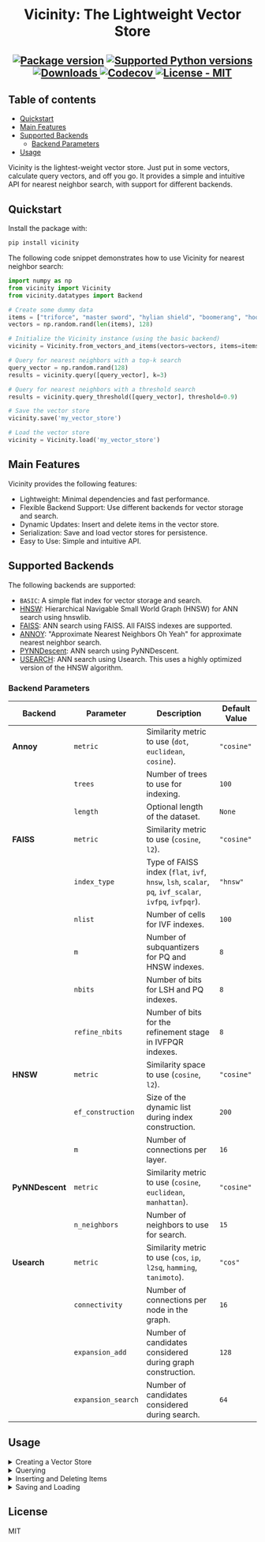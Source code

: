 <div align="center">

# Vicinity: The Lightweight Vector Store

</div>


<div align="center">
  <h2>
    <a href="https://pypi.org/project/vicinity/"><img src="https://img.shields.io/pypi/v/vicinity?color=%23007ec6&label=pypi%20package" alt="Package version"></a>
    <a href="https://pypi.org/project/vicinity/"><img src="https://img.shields.io/pypi/pyversions/vicinity" alt="Supported Python versions"></a>
    <a href="https://pepy.tech/project/vicinity">
    <img src="https://static.pepy.tech/badge/vicinity" alt="Downloads">
    </a>
    <a href="https://app.codecov.io/gh/MinishLab/vicinity">
    <img src="https://codecov.io/gh/MinishLab/vicinity/graph/badge.svg?token=0MQ2945OZL" alt="Codecov">
    </a>
    <a href="https://github.com/MinishLab/vicinity/blob/main/LICENSE"><img src="https://img.shields.io/badge/license-MIT-green" alt="License - MIT"></a>
  </h2>
</div>


## Table of contents

- [Quickstart](#quickstart)
- [Main Features](#main-features)
- [Supported Backends](#supported-backends)
  - [Backend Parameters](#backend-parameters)
- [Usage](#usage)

Vicinity is the lightest-weight vector store. Just put in some vectors, calculate query vectors, and off you go. It provides a simple and intuitive API for nearest neighbor search, with support for different backends.

## Quickstart

Install the package with:
```bash
pip install vicinity
```

The following code snippet demonstrates how to use Vicinity for nearest neighbor search:
```python
import numpy as np
from vicinity import Vicinity
from vicinity.datatypes import Backend

# Create some dummy data
items = ["triforce", "master sword", "hylian shield", "boomerang", "hookshot"]
vectors = np.random.rand(len(items), 128)

# Initialize the Vicinity instance (using the basic backend)
vicinity = Vicinity.from_vectors_and_items(vectors=vectors, items=items, backend_type=Backend.BASIC)

# Query for nearest neighbors with a top-k search
query_vector = np.random.rand(128)
results = vicinity.query([query_vector], k=3)

# Query for nearest neighbors with a threshold search
results = vicinity.query_threshold([query_vector], threshold=0.9)

# Save the vector store
vicinity.save('my_vector_store')

# Load the vector store
vicinity = Vicinity.load('my_vector_store')
```

## Main Features
Vicinity provides the following features:
- Lightweight: Minimal dependencies and fast performance.
- Flexible Backend Support: Use different backends for vector storage and search.
- Dynamic Updates: Insert and delete items in the vector store.
- Serialization: Save and load vector stores for persistence.
- Easy to Use: Simple and intuitive API.

## Supported Backends
The following backends are supported:
- `BASIC`: A simple flat index for vector storage and search.
- [HNSW](https://github.com/nmslib/hnswlib): Hierarchical Navigable Small World Graph (HNSW) for ANN search using hnswlib.
- [FAISS](https://github.com/facebookresearch/faiss): ANN search using FAISS. All FAISS indexes are supported.
- [ANNOY](https://github.com/spotify/annoy): "Approximate Nearest Neighbors Oh Yeah" for approximate nearest neighbor search.
- [PYNNDescent](https://github.com/lmcinnes/pynndescent): ANN search using PyNNDescent.
- [USEARCH](https://github.com/unum-cloud/usearch): ANN search using Usearch. This uses a highly optimized version of the HNSW algorithm.

### Backend Parameters


| Backend         | Parameter           | Description                                                                                   | Default Value       |
|-----------------|---------------------|-----------------------------------------------------------------------------------------------|---------------------|
| **Annoy**       | `metric`            | Similarity metric to use (`dot`, `euclidean`, `cosine`).                                      | `"cosine"`          |
|                 | `trees`             | Number of trees to use for indexing.                                                          | `100`               |
|                 | `length`            | Optional length of the dataset.                                                               | `None`              |
| **FAISS**       | `metric`            | Similarity metric to use (`cosine`, `l2`).                                                    | `"cosine"`          |
|                 | `index_type`        | Type of FAISS index (`flat`, `ivf`, `hnsw`, `lsh`, `scalar`, `pq`, `ivf_scalar`, `ivfpq`, `ivfpqr`). | `"hnsw"`           |
|                 | `nlist`             | Number of cells for IVF indexes.                                                              | `100`               |
|                 | `m`                 | Number of subquantizers for PQ and HNSW indexes.                                              | `8`                 |
|                 | `nbits`             | Number of bits for LSH and PQ indexes.                                                        | `8`                 |
|                 | `refine_nbits`      | Number of bits for the refinement stage in IVFPQR indexes.                                    | `8`                 |
| **HNSW**        | `metric`            | Similarity space to use (`cosine`, `l2`).                                                     | `"cosine"`          |
|                 | `ef_construction`   | Size of the dynamic list during index construction.                                           | `200`               |
|                 | `m`                 | Number of connections per layer.                                                              | `16`                |
| **PyNNDescent** | `metric`            | Similarity metric to use (`cosine`, `euclidean`, `manhattan`).                                | `"cosine"`          |
|                 | `n_neighbors`       | Number of neighbors to use for search.                                                        | `15`                |
| **Usearch**     | `metric`            | Similarity metric to use (`cos`, `ip`, `l2sq`, `hamming`, `tanimoto`).                        | `"cos"`             |
|                 | `connectivity`      | Number of connections per node in the graph.                                                  | `16`                |
|                 | `expansion_add`     | Number of candidates considered during graph construction.                                    | `128`               |
|                 | `expansion_search`  | Number of candidates considered during search.                                                | `64`                |



## Usage

<details>
<summary>  Creating a Vector Store
 </summary>
<br>

You can create a Vicinity instance by providing items and their corresponding vectors:


```python
from vicinity import Vicinity
import numpy as np

items = ["triforce", "master sword", "hylian shield", "boomerang", "hookshot"]
vectors = np.random.rand(len(items), 128)

vicinity = Vicinity.from_vectors_and_items(vectors=vectors, items=items)
```

</details>

<details>
<summary>  Querying
 </summary>
<br>

Find the k nearest neighbors for a given vector:

```python
query_vector = np.random.rand(128)
results = vicinity.query([query_vector], k=3)
```

Find all neighbors within a given threshold:

```python
query_vector = np.random.rand(128)
results = vicinity.query_threshold([query_vector], threshold=0.9)
```
</details>

<details>

<summary>  Inserting and Deleting Items
 </summary>
<br>

Insert new items:

```python
new_items = ["ocarina", "bow"]
new_vectors = np.random.rand(2, 128)
vicinity.insert(new_items, new_vectors)
```

Delete items:

```python
vicinity.delete(["hookshot"])
```
</details>

<details>
<summary>  Saving and Loading
 </summary>
<br>

Save the vector store:

```python
vicinity.save('my_vector_store')
```

Load the vector store:

```python
vicinity = Vicinity.load('my_vector_store')
```
</details>

## License

MIT
